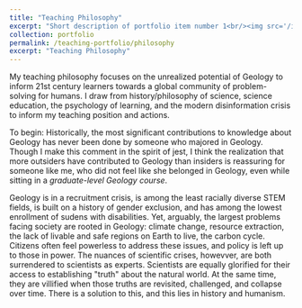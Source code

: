 ```yaml
---
title: "Teaching Philosophy"
excerpt: "Short description of portfolio item number 1<br/><img src='/images/500x300.png'>"
collection: portfolio
permalink: /teaching-portfolio/philosophy
excerpt: "Teaching Philosophy"
---
```


My teaching philosophy focuses on the unrealized potential of Geology to inform 21st century learners towards a global community of problem-solving for humans. I draw from history/philosophy of science, science education, the psychology of learning, and the modern disinformation crisis to inform my teaching position and actions.

To begin: Historically, the most significant contributions to knowledge about Geology has never been done by someone who majored in Geology. Though I make this comment in the spirit of jest, I think the realization that more outsiders have contributed to Geology than insiders is reassuring for someone like me, who did not feel like she belonged in Geology, even while sitting in a *graduate-level Geology course*.

Geology is in a recruitment crisis, is among the least racially diverse STEM fields, is built on a history of gender exclusion, and has among the lowest enrollment of sudens with disabilities. Yet, arguably, the largest problems facing society are rooted in Geology: climate change, resource extraction, the lack of livable and safe regions on Earth to live, the carbon cycle. Citizens often feel powerless to address these issues, and policy is left up to those in power. The nuances of scientific crises, howevver, are both surrendered to scientists as experts. Scientists are equally glorified for their access to establishing "truth" about the natural world. At the same time, they are villified when those truths are revisited, challenged, and collapse over time. There is a solution to this, and this lies in history and humanism.
